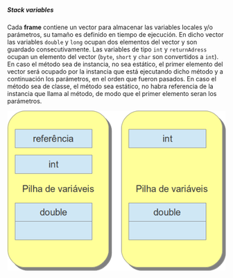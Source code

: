##### Stack variables



Cada **frame** contiene un vector para almacenar las variables locales y/o parámetros, su tamaño es definido en tiempo de ejecución. En dicho vector las variables `double` y `long` ocupan dos elementos del vector y son guardado consecutivamente. Las variables de tipo `int` y `returnAdress` ocupan un elemento del vector (`byte`, `short` y `char` son convertidos a `int`). En caso el método sea de instancia, no sea estático, el primer elemento del vector será ocupado por la instancia que está ejecutando dicho método y a continuación los parámetros, en el orden que fueron pasados. En caso el método sea de classe, el método sea estático, no habra referencia de la instancia que llama al método, de modo que el primer elemento seran los parámetros.


![Las pilas de variables son compuestas por indices de 32 bits, de modo que las variables de tipo double y long ocupan dos espacios continuos y las otras variables apenas uno.](imagens/chapter_3_4.png)